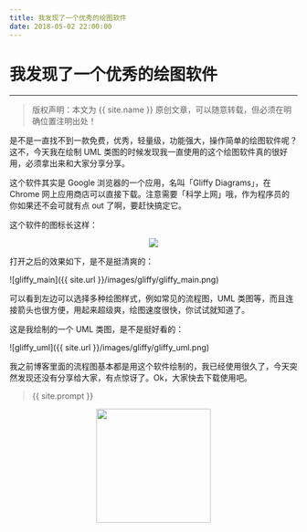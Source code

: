 ```yaml
---
title: 我发现了一个优秀的绘图软件
date: 2018-05-02 22:00:00
---
```

# 我发现了一个优秀的绘图软件
***
> 版权声明：本文为 {{ site.name }} 原创文章，可以随意转载，但必须在明确位置注明出处！

是不是一直找不到一款免费，优秀，轻量级，功能强大，操作简单的绘图软件呢？这不，今天我在绘制 UML 类图的时候发现我一直使用的这个绘图软件真的很好用，必须拿出来和大家分享分享。

这个软件其实是 Google 浏览器的一个应用，名叫「Gliffy Diagrams」，在 Chrome 网上应用商店可以直接下载。注意需要「科学上网」哦，作为程序员的你如果还不会可就有点 out 了啊，要赶快搞定它。

这个软件的图标长这样：

<div  align="center">
<img src="{{ site.url }}/images/gliffy/gliffy.png"/>
</div>

打开之后的效果如下，是不是挺清爽的：

![gliffy_main]({{ site.url }}/images/gliffy/gliffy_main.png)

可以看到左边可以选择多种绘图样式，例如常见的流程图，UML 类图等，而且连接箭头也很方便，用起来超级爽，绘图速度很快，你试试就知道了。

这是我绘制的一个 UML 类图，是不是挺好看的：

![gliffy_uml]({{ site.url }}/images/gliffy/gliffy_uml.png)

我之前博客里面的流程图基本都是用这个软件绘制的，我已经使用很久了，今天突然发现还没有分享给大家，有点惊讶了。Ok，大家快去下载使用吧。

> {{ site.prompt }}

<div  align="center">
<img src="{{ site.url }}/images/wechart.jpg" width = "200" height = "200"/>
